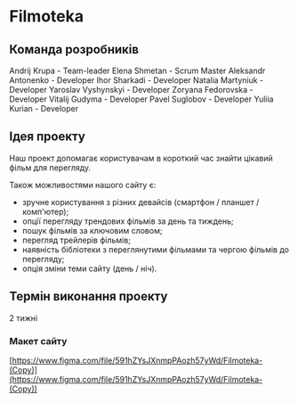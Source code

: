 # Filmoteka

## Команда розробників

Andrij Krupa - Team-leader
Elena Shmetan - Scrum Master
Aleksandr Antonenko - Developer
Ihor Sharkadi	- Developer
Natalia Martyniuk	- Developer
Yaroslav Vyshynskyi	- Developer
Zoryana Fedorovska	- Developer
Vitalij Gudyma - Developer
Pavel Suglobov	- Developer
Yuliia Kurian	- Developer

## Ідея проекту

Наш проект допомагає користувачам в короткий час знайти цікавий фільм для перегляду.

Також можливостями нашого сайту є:
- зручне користування з різних девайсів (смартфон / планшет / комп'ютер);
- опції перегляду трендових фільмів за день та тиждень;
- пошук фільмів за ключовим словом;
- перегляд трейлерів фільмів;
- наявність бібліотеки з переглянутими фільмами та чергою фільмів до перегляду;
- опція зміни теми сайту (день / ніч).

## Термін виконання проекту

2 тижні

### Макет сайту

[https://www.figma.com/file/591hZYsJXnmpPAozh57yWd/Filmoteka-(Copy)](https://www.figma.com/file/591hZYsJXnmpPAozh57yWd/Filmoteka-(Copy))


